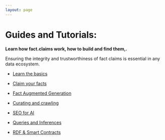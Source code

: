 ```yaml
---
layout: page
---
```

# Guides and Tutorials:

**Learn how fact.claims work, how to build and find them,.**

Ensuring the integrity and trustworthiness of fact claims is essential in any data ecosystem. 

- [Learn the basics](/howto/begin)

- [Claim your facts](/claim)

- [Fact Augmented Generation](/howto/fag)

- [Curating and crawling](/howto/crawling)

- [SEO for AI](/howto/seo)

- [Queries and Inferences](/howto/sparql)

- [RDF & Smart Contracts](/usecase/web3)

